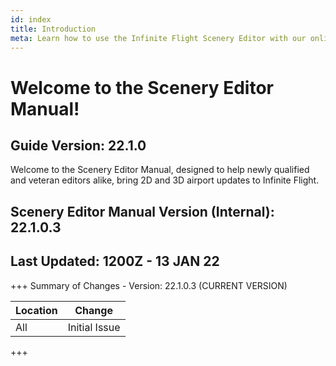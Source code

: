 ```yaml
---
id: index
title: Introduction
meta: Learn how to use the Infinite Flight Scenery Editor with our online documentation.
---
```


# Welcome to the Scenery Editor Manual!



## Guide Version: 22.1.0



Welcome to the Scenery Editor Manual, designed to help newly qualified and veteran editors alike, bring 2D and 3D airport updates to Infinite Flight. 



## Scenery Editor Manual Version (Internal): 22.1.0.3

## Last Updated: 1200Z - 13 JAN 22



+++ Summary of Changes - Version: 22.1.0.3 (CURRENT VERSION)

| Location | Change        |
| -------- | ------------- |
| All      | Initial Issue |

+++


